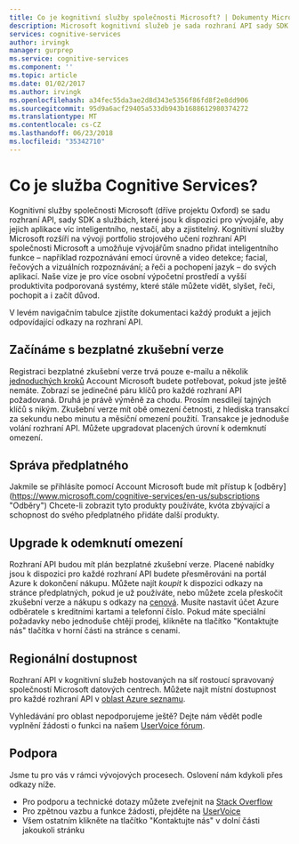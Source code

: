 ```yaml
---
title: Co je kognitivní služby společnosti Microsoft? | Dokumenty Microsoft
description: Microsoft kognitivní služeb je sada rozhraní API sady SDK a službách, které můžete používat s Microsoft Azure, které usnadňují aplikace inteligentního, poutavé a zjistitelný.
services: cognitive-services
author: irvingk
manager: gurprep
ms.service: cognitive-services
ms.component: ''
ms.topic: article
ms.date: 01/02/2017
ms.author: irvingk
ms.openlocfilehash: a34fec55da3ae2d8d343e5356f86fd8f2e8dd906
ms.sourcegitcommit: 95d9a6acf29405a533db943b1688612980374272
ms.translationtype: MT
ms.contentlocale: cs-CZ
ms.lasthandoff: 06/23/2018
ms.locfileid: "35342710"
---
```

# <a name="what-is-cognitive-services"></a>Co je služba Cognitive Services?

Kognitivní služby společnosti Microsoft (dříve projektu Oxford) se sadu rozhraní API, sady SDK a službách, které jsou k dispozici pro vývojáře, aby jejich aplikace víc inteligentního, nestačí, aby a zjistitelný. Kognitivní služby Microsoft rozšíří na vývoji portfolio strojového učení rozhraní API společnosti Microsoft a umožňuje vývojářům snadno přidat inteligentního funkce – například rozpoznávání emocí úrovně a video detekce; facial, řečových a vizuálních rozpoznávání; a řeči a pochopení jazyk – do svých aplikací. Naše vize je pro více osobní výpočetní prostředí a vyšší produktivita podporovaná systémy, které stále můžete vidět, slyšet, řeči, pochopit a i začít důvod.

V levém navigačním tabulce zjistíte dokumentaci každý produkt a jejich odpovídající odkazy na rozhraní API.

## <a name="getting-started-with-free-trials"></a>Začínáme s bezplatné zkušební verze
Registraci bezplatné zkušební verze trvá pouze e-mailu a několik [jednoduchých kroků](https://azure.microsoft.com/try/cognitive-services/ "zápisu k pomoci") Account Microsoft budete potřebovat, pokud jste ještě nemáte. Zobrazí se jedinečné páru klíčů pro každé rozhraní API požadovaná. Druhá je právě výměně za chodu. Prosím nesdílejí tajných klíčů s nikým. Zkušební verze mít obě omezení četnosti, z hlediska transakcí za sekundu nebo minutu a měsíční omezení použití. Transakce je jednoduše volání rozhraní API. Můžete upgradovat placených úrovní k odemknutí omezení.

## <a name="subscription-management"></a>Správa předplatného
Jakmile se přihlásíte pomocí Account Microsoft bude mít přístup k [odběry] (https://www.microsoft.com/cognitive-services/en-us/subscriptions "Odběry") Chcete-li zobrazit tyto produkty používáte, kvóta zbývající a schopnost do svého předplatného přidáte další produkty.

## <a name="upgrade-to-unlock-limits"></a>Upgrade k odemknutí omezení
Rozhraní API budou mít plán bezplatné zkušební verze.  Placené nabídky jsou k dispozici pro každé rozhraní API budete přesměrováni na portál Azure k dokončení nákupu.  Můžete najít *koupit* k dispozici odkazy na stránce předplatných, pokud je už používáte, nebo můžete zcela přeskočit zkušební verze a nákupu s odkazy na [cenová](https://www.microsoft.com/cognitive-services/en-us/pricing "ceny").  Musíte nastavit účet Azure odběratele s kreditními kartami a telefonní číslo. Pokud máte speciální požadavky nebo jednoduše chtějí prodej, klikněte na tlačítko "Kontaktujte nás" tlačítka v horní části na stránce s cenami.

## <a name="regional-availability"></a>Regionální dostupnost
Rozhraní API v kognitivní služeb hostovaných na síť rostoucí spravovaný společností Microsoft datových centrech. Můžete najít místní dostupnost pro každé rozhraní API v [oblast Azure seznamu](https://azure.microsoft.com/regions).
    
Vyhledávání pro oblast nepodporujeme ještě? Dejte nám vědět podle vyplnění žádosti o funkci na našem [UserVoice fórum](https://cognitive.uservoice.com/).

## <a name="support"></a>Podpora
Jsme tu pro vás v rámci vývojových procesech. Oslovení nám kdykoli přes odkazy níže. 
* Pro podporu a technické dotazy můžete zveřejnit na [Stack Overflow](https://stackoverflow.com/questions/tagged/microsoft-cognitive)
* Pro zpětnou vazbu a funkce žádosti, přejděte na [UserVoice](https://cognitive.uservoice.com/)
* Všem ostatním klikněte na tlačítko "Kontaktujte nás" v dolní části jakoukoli stránku
